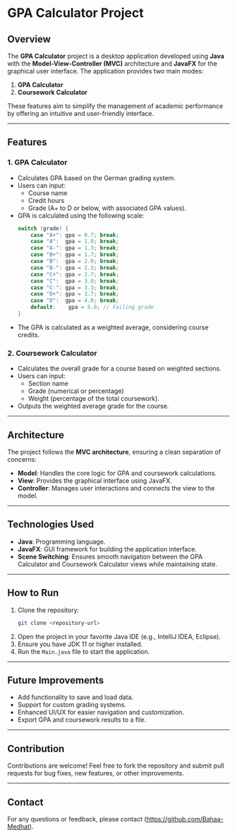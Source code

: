 # GPA Calculator Project

## Overview
The **GPA Calculator** project is a desktop application developed using **Java** with the **Model-View-Controller (MVC)** architecture and **JavaFX** for the graphical user interface. The application provides two main modes:

1. **GPA Calculator**
2. **Coursework Calculator**

These features aim to simplify the management of academic performance by offering an intuitive and user-friendly interface.

---

## Features

### 1. GPA Calculator
- Calculates GPA based on the German grading system.
- Users can input:
  - Course name
  - Credit hours
  - Grade (A+ to D or below, with associated GPA values).
- GPA is calculated using the following scale:
  ```java
  switch (grade) {
      case "A+": gpa = 0.7; break;
      case "A":  gpa = 1.0; break;
      case "A-": gpa = 1.3; break;
      case "B+": gpa = 1.7; break;
      case "B":  gpa = 2.0; break;
      case "B-": gpa = 2.3; break;
      case "C+": gpa = 2.7; break;
      case "C":  gpa = 3.0; break;
      case "C-": gpa = 3.3; break;
      case "D+": gpa = 3.7; break;
      case "D":  gpa = 4.0; break;
      default:    gpa = 5.0; // Failing grade
  }
  ```
- The GPA is calculated as a weighted average, considering course credits.

### 2. Coursework Calculator
- Calculates the overall grade for a course based on weighted sections.
- Users can input:
  - Section name
  - Grade (numerical or percentage)
  - Weight (percentage of the total coursework).
- Outputs the weighted average grade for the course.

---

## Architecture

The project follows the **MVC architecture**, ensuring a clean separation of concerns:
- **Model**: Handles the core logic for GPA and coursework calculations.
- **View**: Provides the graphical interface using JavaFX.
- **Controller**: Manages user interactions and connects the view to the model.

---

## Technologies Used
- **Java**: Programming language.
- **JavaFX**: GUI framework for building the application interface.
- **Scene Switching**: Ensures smooth navigation between the GPA Calculator and Coursework Calculator views while maintaining state.

---

## How to Run
1. Clone the repository:
   ```bash
   git clone <repository-url>
   ```
2. Open the project in your favorite Java IDE (e.g., IntelliJ IDEA, Eclipse).
3. Ensure you have JDK 11 or higher installed.
4. Run the `Main.java` file to start the application.

---

## Future Improvements
- Add functionality to save and load data.
- Support for custom grading systems.
- Enhanced UI/UX for easier navigation and customization.
- Export GPA and coursework results to a file.

---

## Contribution
Contributions are welcome! Feel free to fork the repository and submit pull requests for bug fixes, new features, or other improvements.

---

## Contact
For any questions or feedback, please contact (https://github.com/Bahaa-Medhat).


